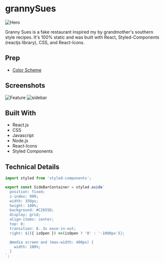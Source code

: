 # grannySues
![Hero](https://i.ibb.co/8sqtRLd/gs-header.png)

Granny Sues is a fake restaurant inspired my by grandmother's southern style recipes. It's 100% static and was built with React, Styled-Components (reactjs library), CSS, and React-Icons.

## Prep
- [Color Scheme](https://color.adobe.com/grannysues2-color-theme-19695488/)

## Screenshots
![Feature](https://i.ibb.co/c3jNH3f/gs-feature.png)
![sidebar](https://i.ibb.co/zsLFFsr/gs-sisebar1.png)

## Built With
  - React.js
  - CSS
  - Javascript
  - Node.js
  - React-Icons
  - Styled Components

## Technical Details
```js
import styled from 'styled-components';

export const SideBarContainer = styled.aside`
  position: fixed;
  z-index: 999;
  width: 350px;
  height: 100%;
  background: #C2655D;
  display: grid;
  align-items: center;
  top: 0;
  transition: 0..3s ease-in-out;
  right: ${({ isOpen }) =>(isOpen ? '0' : '-1000px')};

  @media screen and (max-width: 400px) {
    width: 100%;
  }
`;
```
